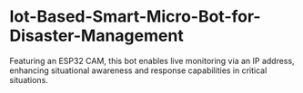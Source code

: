 # Iot-Based-Smart-Micro-Bot-for-Disaster-Management
Featuring an ESP32 CAM, this bot enables live monitoring via an IP address, enhancing situational awareness and response capabilities in critical situations.
